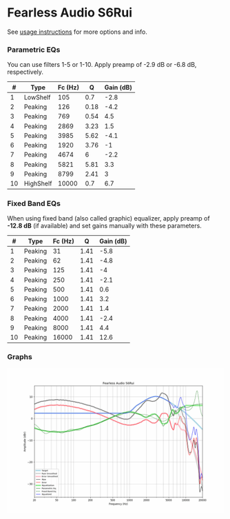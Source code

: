 # Fearless Audio S6Rui
See [usage instructions](https://github.com/jaakkopasanen/AutoEq#usage) for more options and info.

### Parametric EQs
You can use filters 1-5 or 1-10. Apply preamp of -2.9 dB or -6.8 dB, respectively.

|   # | Type      |   Fc (Hz) |    Q |   Gain (dB) |
|-----|-----------|-----------|------|-------------|
|   1 | LowShelf  |       105 | 0.7  |        -2.8 |
|   2 | Peaking   |       126 | 0.18 |        -4.2 |
|   3 | Peaking   |       769 | 0.54 |         4.5 |
|   4 | Peaking   |      2869 | 3.23 |         1.5 |
|   5 | Peaking   |      3985 | 5.62 |        -4.1 |
|   6 | Peaking   |      1920 | 3.76 |        -1   |
|   7 | Peaking   |      4674 | 6    |        -2.2 |
|   8 | Peaking   |      5821 | 5.81 |         3.3 |
|   9 | Peaking   |      8799 | 2.41 |         3   |
|  10 | HighShelf |     10000 | 0.7  |         6.7 |

### Fixed Band EQs
When using fixed band (also called graphic) equalizer, apply preamp of **-12.8 dB** (if available) and set gains manually with these parameters.

|   # | Type    |   Fc (Hz) |    Q |   Gain (dB) |
|-----|---------|-----------|------|-------------|
|   1 | Peaking |        31 | 1.41 |        -5.8 |
|   2 | Peaking |        62 | 1.41 |        -4.8 |
|   3 | Peaking |       125 | 1.41 |        -4   |
|   4 | Peaking |       250 | 1.41 |        -2.1 |
|   5 | Peaking |       500 | 1.41 |         0.6 |
|   6 | Peaking |      1000 | 1.41 |         3.2 |
|   7 | Peaking |      2000 | 1.41 |         1.4 |
|   8 | Peaking |      4000 | 1.41 |        -2.4 |
|   9 | Peaking |      8000 | 1.41 |         4.4 |
|  10 | Peaking |     16000 | 1.41 |        12.6 |

### Graphs
![](./Fearless%20Audio%20S6Rui.png)
